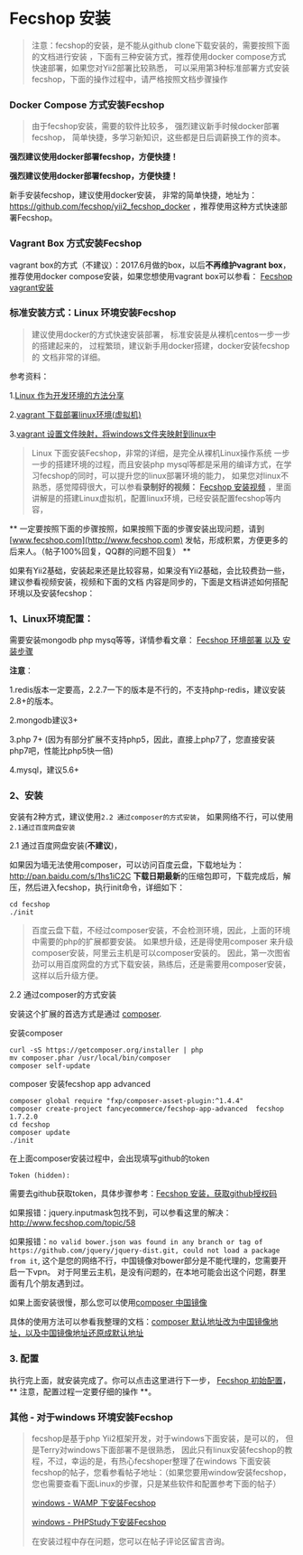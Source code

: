 Fecshop 安装
==================

> 注意：fecshop的安装，是不能从github clone下载安装的，需要按照下面的文档进行安装
> ，下面有三种安装方式，推荐使用docker compose方式快速部署，如果您对Yii2部署比较熟悉，
> 可以采用第3种标准部署方式安装fecshop，下面的操作过程中，请严格按照文档步骤操作


### Docker Compose 方式安装Fecshop

> 由于fecshop安装，需要的软件比较多，
强烈建议新手时候docker部署fecshop，
简单快捷，多学习新知识，这些都是日后调薪换工作的资本。

**强烈建议使用docker部署fecshop，方便快捷！**

**强烈建议使用docker部署fecshop，方便快捷！**


新手安装fecshop，建议使用docker安装，
非常的简单快捷，地址为：
https://github.com/fecshop/yii2_fecshop_docker
，推荐使用这种方式快速部署Fecshop。

### Vagrant Box 方式安装Fecshop

vagrant box的方式（不建议）：2017.6月做的box，以后**不再维护vagrant box**，
推荐使用docker compose安装，如果您想使用vagrant box可以参看：
[Fecshop vagrant安装](http://www.fecshop.com/doc/fecshop-guide/develop/cn-1.0/guide-fecshop-about-vagrantinstall.html)



### 标准安装方式：Linux 环境安装Fecshop

> 建议使用docker的方式快速安装部署，
标准安装是从裸机centos一步一步的搭建起来的，
过程繁琐，建议新手用docker搭建，docker安装fecshop的
文档非常的详细。

参考资料：

1.[Linux 作为开发环境的方法分享](http://www.fancyecommerce.com/2016/08/30/linux-%E4%BD%9C%E4%B8%BA%E5%BC%80%E5%8F%91%E7%8E%AF%E5%A2%83%E7%9A%84%E6%96%B9%E6%B3%95%E5%88%86%E4%BA%AB/)

2.[vagrant 下载部署linux环境(虚拟机)](http://www.fancyecommerce.com/2016/09/22/vagrant-%E4%B8%8B%E8%BD%BD%E9%83%A8%E7%BD%B2linux%E7%8E%AF%E5%A2%83/)

3.[vagrant 设置文件映射，将windows文件夹映射到linux中](http://www.fancyecommerce.com/2017/06/06/vagrant-%E8%AE%BE%E7%BD%AE%E6%96%87%E4%BB%B6%E6%98%A0%E5%B0%84%EF%BC%8C%E5%B0%86windows%E6%96%87%E4%BB%B6%E5%A4%B9%E6%98%A0%E5%B0%84%E5%88%B0linux%E4%B8%AD/)


> Linux 下面安装Fecshop，非常的详细，是完全从裸机Linux操作系统
> 一步一步的搭建环境的过程，而且安装php mysql等都是采用的编译方式，在学习fecshop的同时，可以提升您的linux部署环境的能力，
> 如果您对linux不熟悉，感觉障碍很大，可以参看**录制好的视频：**
> [Fecshop 安装视频](http://www.fecshop.com/doc/fecshop-guide/instructions/cn-1.0/guide-fecshop_video_install.html)
> ，里面讲解是的搭建Linux虚拟机，配置linux环境，已经安装配置fecshop等内容，


** 一定要按照下面的步骤按照，如果按照下面的步骤安装出现问题，请到[www.fecshop.com](http://www.fecshop.com)
发帖，形成积累，方便更多的后来人。（帖子100%回复，QQ群的问题不回复） **


如果有Yii2基础，安装起来还是比较容易，如果没有Yii2基础，会比较费劲一些，
建议参看视频安装，视频和下面的文档
内容是同步的，下面是文档讲述如何搭配环境以及安装fecshop：

### 1、Linux环境配置：

需要安装mongodb php mysq等等，详情参看文章：
[Fecshop 环境部署 以及 安装步骤](http://www.fancyecommerce.com/2017/03/06/%E7%8E%AF%E5%A2%83%E9%83%A8%E7%BD%B2/)

**注意**：

1.redis版本一定要高，2.2.7一下的版本是不行的，不支持php-redis，建议安装2.8+的版本。

2.mongodb建议3+

3.php 7+ (因为有部分扩展不支持php5，因此，直接上php7了，您直接安装php7吧，性能比php5快一倍)

4.mysql，建议5.6+

### 2、安装 

安装有2种方式，建议使用`2.2 通过composer的方式安装`，
如果网络不行，可以使用 `2.1通过百度网盘安装 `

2.1 通过百度网盘安装(**不建议**)，

如果因为墙无法使用composer，可以访问百度云盘，下载地址为：http://pan.baidu.com/s/1hs1iC2C
**下载日期最新**的压缩包即可，下载完成后，解压，然后进入fecshop，执行init命令，详细如下：

```
cd fecshop   
./init
```

> 百度云盘下载，不经过composer安装，不会检测环境，因此，上面的环境中需要的php的扩展都要安装。
> 如果想升级，还是得使用composer 来升级
> composer安装，阿里云主机是可以composer安装的。
> 因此，第一次图省劲可以用百度网盘的方式下载安装，熟练后，还是需要用composer安装，
> 这样以后升级方便。

2.2 通过composer的方式安装

安装这个扩展的首选方式是通过 [composer](http://getcomposer.org/download/).

安装composer

```
curl -sS https://getcomposer.org/installer | php
mv composer.phar /usr/local/bin/composer
composer self-update
```


composer 安装fecshop app advanced

```
composer global require "fxp/composer-asset-plugin:^1.4.4"
composer create-project fancyecommerce/fecshop-app-advanced  fecshop 1.7.2.0
cd fecshop
composer update    
./init
```


在上面composer安装过程中，会出现填写github的token

```
Token (hidden):
```

需要去github获取token，具体步骤参考：[Fecshop 安装，获取github授权码](http://www.fecshop.com/topic/412)

如果报错：jquery.inputmask包找不到，可以参看这里的解决：http://www.fecshop.com/topic/58

如果报错：`no valid bower.json was found in any branch or tag of https://github.com/jquery/jquery-dist.git, could not load a package from it`,
这个是您的网络不行，中国镜像对bower部分是不能代理的，您需要开启一下vpn。
对于阿里云主机，是没有问题的，在本地可能会出这个问题，群里面有几个朋友遇到过。

如果上面安装很慢，那么您可以使用[composer 中国镜像](https://pkg.phpcomposer.com/)

具体的使用方法可以参看我整理的文档：[composer 默认地址改为中国镜像地址，以及中国镜像地址还原成默认地址](http://www.fancyecommerce.com/2017/04/19/composer-%E9%BB%98%E8%AE%A4%E5%9C%B0%E5%9D%80%E6%94%B9%E4%B8%BA%E4%B8%AD%E5%9B%BD%E9%95%9C%E5%83%8F%E5%9C%B0%E5%9D%80%EF%BC%8C%E4%BB%A5%E5%8F%8A%E4%B8%AD%E5%9B%BD%E9%95%9C%E5%83%8F%E5%9C%B0%E5%9D%80/)



### 3. 配置

执行完上面，就安装完成了。你可以点击这里进行下一步，
[Fecshop 初始配置](fecshop-about-config.md)，
** 注意，配置过程一定要仔细的操作 **。



### 其他 - 对于windows 环境安装Fecshop

> fecshop是基于php Yii2框架开发，对于windows下面安装，是可以的，
> 但是Terry对windows下面部署不是很熟悉，
> 因此只有linux安装fecshop的教程，不过，幸运的是，有热心fecshoper整理了在windows
> 下面安装fecshop的帖子，您看参看帖子地址：（如果您要用window安装fecshop，您也需要查看下面Linux的步骤，只是某些软件和配置参考下面的帖子）
> 
> [windows - WAMP 下安装Fecshop](http://www.fecshop.com/topic/402)
> 
> [windows - PHPStudy下安装Fecshop](http://www.fecshop.com/topic/527)
> 
> 在安装过程中存在问题，您可以在帖子评论区留言咨询。



